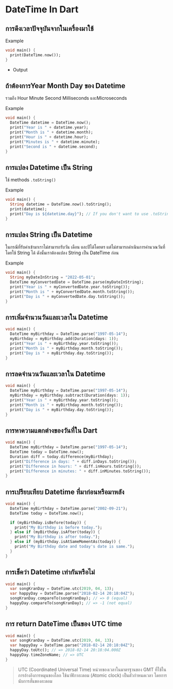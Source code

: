 # DateTime In Dart

## การดึงเวลาปัจจุบันจากในเครื่องมาใช้
 Example
``` dart
void main() {
  print(DateTime.now());
}
```
- Output
## ถ้าต้องการYear Month Day ของ Datetime 
รวมถึง Hour Minute Second Milliseconds และMicroseconds

Example
``` dart
void main() {
  DateTime datetime = DateTime.now();
  print("Year is " + datetime.year);
  print("Month is " + datetime.month);
  print("Hour is " + datetime.hour);
  print("Minutes is " + datetime.minute);
  print("Second is " + datetime.second);
}
```

## การแปลง Datetime เป็น String 
ใช้ methods `.toString()`

Example
``` dart
void main() {
  String datetime = DateTime.now().toString();
  print(datetime);
  print("Day is ${datetime.day}"); // If you don't want to use .toString
}
```

## การแปลง String เป็น Datetime
ในกรณีที่รับค่าเข้ามาเราไม่สามารถรับวัน เดือน และปีได้โดยตร แต่ไม่สามารถดําเนินการคํานวณวันที่โดยใช้ String ได้ ดังนั้นเราต้องแปลง String เป็น DateTime ก่อน

Example
``` dart
void main() {
  String myDateInString = "2022-05-01";
  DateTime myConvertedDate = DateTime.parse(myDateInString);
  print("Year is " + myConvertedDate.year.toString());
  print("Month is " + myConvertedDate.month.toString());
  print("Day is " + myConvertedDate.day.toString());
}
```

## การเพิ่มจำนวนวันและเวลาใน Datetime
``` dart
void main() {
  DateTime myBirthday = DateTime.parse("1997-05-14");
  myBirthday = myBirthday.add(Duration(days: 1));
  print("Year is " + myBirthday.year.toString());
  print("Month is " + myBirthday.month.toString());
  print("Day is " + myBirthday.day.toString());
}
```

## การลดจำนวนวันและเวลาใน Datetime
``` dart
void main() {
  DateTime myBirthday = DateTime.parse("1997-05-14");
  myBirthday = myBirthday.subtract(Duration(days: 1));
  print("Year is " + myBirthday.year.toString());
  print("Month is " + myBirthday.month.toString());
  print("Day is " + myBirthday.day.toString());
}
```
## การหาความแตกต่างของวันที่ใน Dart
``` dart
void main() {
  DateTime myBirthday = DateTime.parse("1997-05-14");
  DateTime today = DateTime.now();
  Duration diff = today.difference(myBirthday);
  print("Difference in days: " + diff.inDays.toString());
  print("Difference in hours: " + diff.inHours.toString());
  print("Difference in minutes: " + diff.inMinutes.toString());
}
```
## การเปรียบเทียบ Datetime ที่มาก่อนหรือมาหลัง
``` dart
void main() {
  DateTime myBirthday = DateTime.parse("2002-09-21");
  DateTime today = DateTime.now();

  if (myBirthday.isBefore(today)) {
    print("My Birthday is before today.");
  } else if (myBirthday.isAfter(today)) {
    print("My Birthday is after today.");
  } else if (myBirthday.isAtSameMomentAs(today)) {
    print("My Birthday date and today's date is same.");
  }
}
```

## การเช็คว่า Datetime เท่ากันหรือไม่
``` dart
void main() {
  var songKranDay = DateTime.utc(2019, 04, 13);
  var happyDay = DateTime.parse("2018-02-14 20:18:04Z");
  songKranDay.compareTo(songKranDay); // => 0 (equal)
  happyDay.compareTo(songKranDay); // => -1 (not equal)
}
```
## การ return DateTime เป็นของ UTC time
``` dart
void main() {
  var songKranDay = DateTime.utc(2019, 04, 13);
  var happyDay = DateTime.parse("2018-02-14 20:18:04Z");
  happyDay.toUtc(); // => 2018-02-14 20:18:04.000Z
  happyDay.timeZoneName; // => UTC
}
```
> UTC (Coordinated Universal Time) หน่วยของเวลาในมาตรฐานของ GMT ที่ใช้ในการอ้างอิงการหมุนของโลก ใช้นาฬิกาอะตอม (Atomic clock) เป็นตัวกำหนดเวลา โดยการนับการสั่นของอะตอม
